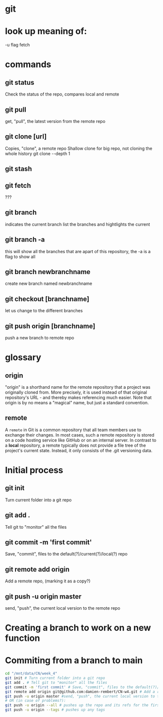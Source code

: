 # git


# look up meaning of:
-u flag
fetch

# commands

## git status
Check the status of the repo, compares local and remote

## git pull
get, "pull", the latest version from the remote repo

## git clone [url]
Copies, "clone", a remote repo
Shallow clone for big repo, not cloning the whole history
git clone --depth 1 <url>

## git stash

## git fetch
???

## git branch
indicates the current branch
list the branches and hightlights the current

## git branch -a 
this will show all the branches that are apart of this
repository, the -a is a flag to show all

## git branch newbranchname
create new branch named newbranchname

## git checkout [branchname]
let us change to the different branches

## git push origin [branchname]
push a new branch to remote repo



# glossary
## origin
"origin" is a shorthand name for the remote repository that a project was originally cloned from. More precisely, it is used instead of that original repository's URL - and thereby makes referencing much easier.
Note that origin is by no means a "magical" name, but just a standard convention.

## remote
A `remote` in Git is a common repository that all team members use to exchange their changes. In most cases, such a remote repository is stored on a code hosting service like GitHub or on an internal server.
In contrast to a **local** repository, a remote typically does not provide a file tree of the project's current state. Instead, it only consists of the .git versioning data.


# Initial process
## git init
Turn current folder into a git repo
## git add .
Tell git to "monitor" all the files
## git commit -m 'first commit'
Save, "commit", files to the default(?)/current(?)/local(?) repo
## git remote add origin <url>
Add a remote repo, (marking it as a copy?)
## git push -u origin master
send, "push", the current local version to the remote repo

# Creating a branch to work on a new function
# Commiting from a branch to main

``` bash
cd "/mnt/data/CN/week_4"
git init # Turn current folder into a git repo
git add . # Tell git to "monitor" all the files
git commit -m 'first commit' # Save, "commit", files to the default(?)/current(?)/local(?) repo with a message/comment
git remote add origin git@github.com:damien-rembert/CN-w4.git # Add a remote repo, (marking it as a copy?)
git push -u origin master #send, "push", the current local version to the remote repo
# OR (in case of problems?):
git push -u origin --all # pushes up the repo and its refs for the first time
git push -u origin --tags # pushes up any tags
```



